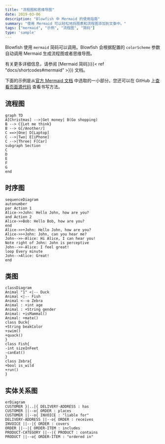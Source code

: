 ```yaml
---
title: "流程图和思维导图"
date: 2019-03-06
description: "Blowfish 中 Mermaid 的使用指南"
summary: "使用 Mermaid 可以轻松地将图表和流程图添加到文章中。"
tags: ["mermaid", "示例", "流程图", "简码"]
type: 'sample'
---
```


Blowfish 使用 `mermaid` 简码可以调用。Blowfish 会根据配置的 `colorScheme` 参数自动调用 Mermaid 生成流程图或者思维导图。

有关更多详细信息，请参阅 [Mermaid 简码]({{< ref "docs/shortcodes#mermaid" >}}) 文档。

下面的示例是从[官方 Mermaid 文档](https://mermaid-js.github.io/mermaid/) 中选取的一小部分。您还可以在 GitHub 上[查看页面源代码](https://raw.githubusercontent.com/nunocoracao/blowfish/main/exampleSite/content/samples/diagrams-flowcharts/index.md) 查看书写方法。

## 流程图

```mermaid
graph TD
A[Christmas] -->|Get money| B(Go shopping)
B --> C{Let me think}
B --> G[/Another/]
C ==>|One| D[Laptop]
C -->|Two| E[iPhone]
C -->|Three| F[Car]
subgraph Section
C
D
E
F
G
end
```

## 时序图

```mermaid
sequenceDiagram
autonumber
par Action 1
Alice->>John: Hello John, how are you?
and Action 2
Alice->>Bob: Hello Bob, how are you?
end
Alice->>+John: Hello John, how are you?
Alice->>+John: John, can you hear me?
John-->>-Alice: Hi Alice, I can hear you!
Note right of John: John is perceptive
John-->>-Alice: I feel great!
loop Every minute
John-->Alice: Great!
end
```

## 类图

```mermaid
classDiagram
Animal "1" <|-- Duck
Animal <|-- Fish
Animal <--o Zebra
Animal : +int age
Animal : +String gender
Animal: +isMammal()
Animal: +mate()
class Duck{
+String beakColor
+swim()
+quack()
}
class Fish{
-int sizeInFeet
-canEat()
}
class Zebra{
+bool is_wild
+run()
}
```

## 实体关系图

```mermaid
erDiagram
CUSTOMER }|..|{ DELIVERY-ADDRESS : has
CUSTOMER ||--o{ ORDER : places
CUSTOMER ||--o{ INVOICE : "liable for"
DELIVERY-ADDRESS ||--o{ ORDER : receives
INVOICE ||--|{ ORDER : covers
ORDER ||--|{ ORDER-ITEM : includes
PRODUCT-CATEGORY ||--|{ PRODUCT : contains
PRODUCT ||--o{ ORDER-ITEM : "ordered in"
```
